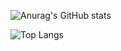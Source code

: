 

![Anurag's GitHub stats](https://github-readme-stats.vercel.app/api?username=bryce0516&show_icons=true&bg_color=00000000&count_private=true)

![Top Langs](https://github-readme-stats.vercel.app/api/top-langs/?username=bryce0516&layout=compact)
